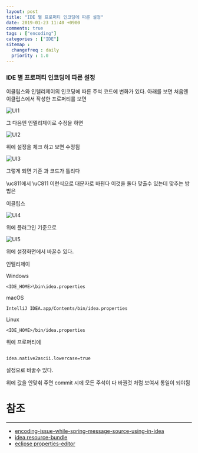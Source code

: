 ```yaml
---
layout: post
title: "IDE 별 프로퍼티 인코딩에 따른 설정"
date: 2019-01-23 11:40 +0900
comments: true
tags : ["encoding"]
categories : ["IDE"]
sitemap :
  changefreq : daily
  priority : 1.0
---
```


### IDE 별 프로퍼티 인코딩에 따른 설정

이클립스와 인텔리제이의 인코딩에 따른 주석 코드에 변화가 있다. 
아래를 보면 처음엔 이클립스에서 작성한 프로퍼티를 보면

![UI1](https://sejoung.github.io/images/2019_01_23_01.jpg)

그 다음엔 인텔리제이로 수정을 하면


![UI2](https://sejoung.github.io/images/2019_01_23_02.jpg)

위에 설정을 체크 하고 보면 수정됨 


![UI3](https://sejoung.github.io/images/2019_01_23_03.jpg)

그렇게 되면 기존 과 코드가 틀리다

\uc811에서 \uC811 이런식으로 대문자로 바꿘다 이것을 둘다 맞출수 있는데 맞추는 방법은


이클립스

![UI4](https://sejoung.github.io/images/2019_01_23_04.jpg)

위에 플러그인 기준으로 

![UI5](https://sejoung.github.io/images/2019_01_23_05.jpg)

위에 설정화면에서 바꿀수 있다.


인텔리제이

Windows
```
<IDE_HOME>\bin\idea.properties
```

macOS

```
IntelliJ IDEA.app/Contents/bin/idea.properties
```

Linux

```
<IDE_HOME>/bin/idea.properties
```

위에 프로퍼티에 

```

idea.native2ascii.lowercase=true

```

설정으로 바꿀수 있다.

위에 값을 안맞춰 주면 commit 시에 모든 주석이 다 바꿘것 처럼 보여서 통일이 되야됨 

# 참조
-----
* [encoding-issue-while-spring-message-source-using-in-idea](https://stackoverflow.com/questions/29583380/encoding-issue-while-spring-message-source-using-in-idea)
* [idea resource-bundle](https://www.jetbrains.com/help/idea/resource-bundle.html)
* [eclipse properties-editor](https://marketplace.eclipse.org/content/properties-editor)


